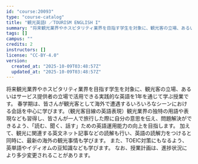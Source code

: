 ```yaml
---
id: "course:20093"
type: "course-catalog"
title: "観光英語Ⅰ ／TOURISM ENGLISH I"
summary: "将来観光業界やホスピタリティ業界を目指す学生を対象に、観光客の立場、あるいはサービス提供者の立場で活用できる実践的な英語を1年を通じて学ぶ授業です。 春学期は、皆さんが観光客として海外で遭遇するいろいろなシーンにおける会話を中心に学びます。…"
tags: []
campus: ""
credits: 2
instructors: []
license: "CC-BY-4.0"
version:
  created_at: "2025-10-09T03:48:57Z"
  updated_at: "2025-10-09T03:48:57Z"
---
```

将来観光業界やホスピタリティ業界を目指す学生を対象に、観光客の立場、あるいはサービス提供者の立場で活用できる実践的な英語を1年を通じて学ぶ授業です。 春学期は、皆さんが観光客として海外で遭遇するいろいろなシーンにおける会話を中心に学びます。（観光客目線の英語表現）観光業界の独特の用語や表現なども習得し、皆さんが一人で旅行した際に自分の意思を伝え、問題解決ができるよう、「読む、聞く、話す」ための英語運用能力の向上を目指します。 加えて、観光に関連する英文ネット記事などの読解も行い、英語の読解力をつけると同時に、最新の海外の観光事情も学びます。 また、TOEIC対策にもなるよう、英単語やイディオムの豆知識なども学びます。 なお、授業計画は、進捗状況により多少変更されることがあります。
